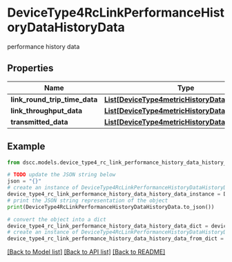 # DeviceType4RcLinkPerformanceHistoryDataHistoryData

performance history data

## Properties

Name | Type | Description | Notes
------------ | ------------- | ------------- | -------------
**link_round_trip_time_data** | [**List[DeviceType4metricHistoryDataSingleValue]**](DeviceType4metricHistoryDataSingleValue.md) |  | [optional] 
**link_throughput_data** | [**List[DeviceType4metricHistoryDataSingleValue]**](DeviceType4metricHistoryDataSingleValue.md) |  | [optional] 
**transmitted_data** | [**List[DeviceType4metricHistoryDataSingleValue]**](DeviceType4metricHistoryDataSingleValue.md) |  | [optional] 

## Example

```python
from dscc.models.device_type4_rc_link_performance_history_data_history_data import DeviceType4RcLinkPerformanceHistoryDataHistoryData

# TODO update the JSON string below
json = "{}"
# create an instance of DeviceType4RcLinkPerformanceHistoryDataHistoryData from a JSON string
device_type4_rc_link_performance_history_data_history_data_instance = DeviceType4RcLinkPerformanceHistoryDataHistoryData.from_json(json)
# print the JSON string representation of the object
print(DeviceType4RcLinkPerformanceHistoryDataHistoryData.to_json())

# convert the object into a dict
device_type4_rc_link_performance_history_data_history_data_dict = device_type4_rc_link_performance_history_data_history_data_instance.to_dict()
# create an instance of DeviceType4RcLinkPerformanceHistoryDataHistoryData from a dict
device_type4_rc_link_performance_history_data_history_data_from_dict = DeviceType4RcLinkPerformanceHistoryDataHistoryData.from_dict(device_type4_rc_link_performance_history_data_history_data_dict)
```
[[Back to Model list]](../README.md#documentation-for-models) [[Back to API list]](../README.md#documentation-for-api-endpoints) [[Back to README]](../README.md)


